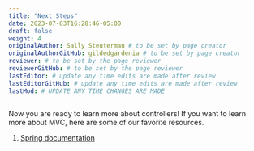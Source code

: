 ```yaml
---
title: "Next Steps"
date: 2023-07-03T16:28:46-05:00
draft: false
weight: 4
originalAuthor: Sally Steuterman # to be set by page creator
originalAuthorGitHub: gildedgardenia # to be set by page creator
reviewer: # to be set by the page reviewer
reviewerGitHub: # to be set by the page reviewer
lastEditor: # update any time edits are made after review
lastEditorGitHub: # update any time edits are made after review
lastMod: # UPDATE ANY TIME CHANGES ARE MADE
---
```


Now you are ready to learn more about controllers! If you want to learn more about MVC, here are some of our favorite resources.

1. [Spring documentation](https://docs.spring.io/spring-framework/docs/3.2.x/spring-framework-reference/html/mvc.html)